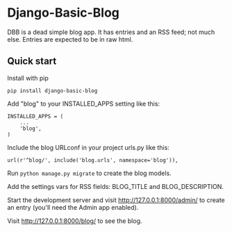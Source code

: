 # Django-Basic-Blog

DBB is a dead simple blog app.  It has entries and an RSS feed; not much else.  Entries are expected to be in raw html.

## Quick start

Install with pip

    pip install django-basic-blog

Add "blog" to your INSTALLED_APPS setting like this:

    INSTALLED_APPS = (
        ...
        'blog',
    )

Include the blog URLconf in your project urls.py like this:

    url(r'^blog/', include('blog.urls', namespace='blog')),

Run `python manage.py migrate` to create the blog models.

Add the settings vars for RSS fields: BLOG_TITLE and BLOG_DESCRIPTION.

Start the development server and visit http://127.0.0.1:8000/admin/
   to create an entry (you'll need the Admin app enabled).

Visit http://127.0.0.1:8000/blog/ to see the blog.
